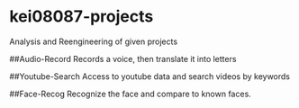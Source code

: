 # kei08087-projects
Analysis and Reengineering of given projects 

##Audio-Record
Records a voice, then translate it into letters

##Youtube-Search
Access to youtube data and search videos by keywords

##Face-Recog
Recognize the face and compare to known faces.
